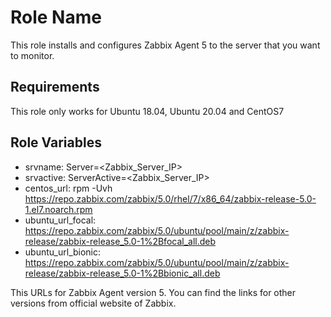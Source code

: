 Role Name
=========

This role installs and configures Zabbix Agent 5 to the server that you want to monitor.

Requirements
------------

This role only works for Ubuntu 18.04, Ubuntu 20.04 and CentOS7

Role Variables
--------------
- srvname: Server=<Zabbix_Server_IP>
- srvactive: ServerActive=<Zabbix_Server_IP>
- centos_url: rpm -Uvh https://repo.zabbix.com/zabbix/5.0/rhel/7/x86_64/zabbix-release-5.0-1.el7.noarch.rpm
- ubuntu_url_focal: https://repo.zabbix.com/zabbix/5.0/ubuntu/pool/main/z/zabbix-release/zabbix-release_5.0-1%2Bfocal_all.deb
- ubuntu_url_bionic: https://repo.zabbix.com/zabbix/5.0/ubuntu/pool/main/z/zabbix-release/zabbix-release_5.0-1%2Bbionic_all.deb

This URLs for Zabbix Agent version 5. You can find the links for other versions from official website of Zabbix.


